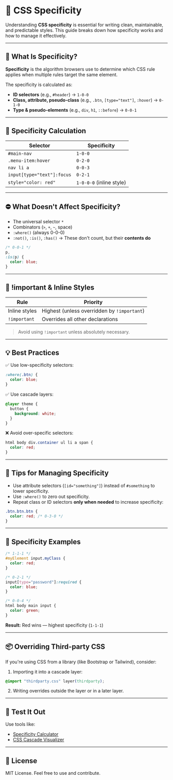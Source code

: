 # 🎯 CSS Specificity

Understanding **CSS specificity** is essential for writing clean, maintainable, and predictable styles. This guide breaks down how specificity works and how to manage it effectively.

---

## 📐 What Is Specificity?

**Specificity** is the algorithm browsers use to determine which CSS rule applies when multiple rules target the same element.

The specificity is calculated as:

- **ID selectors** (e.g., `#header`) → `1-0-0`
- **Class, attribute, pseudo-class** (e.g., `.btn`, `[type="text"]`, `:hover`) → `0-1-0`
- **Type & pseudo-elements** (e.g., `div`, `h1`, `::before`) → `0-0-1`

---

## 🧮 Specificity Calculation

| Selector | Specificity |
|----------|-------------|
| `#main-nav` | `1-0-0` |
| `.menu-item:hover` | `0-2-0` |
| `nav li a` | `0-0-3` |
| `input[type="text"]:focus` | `0-2-1` |
| `style="color: red"` | `1-0-0-0` (inline style) |

---

## ⛔ What Doesn't Affect Specificity?

- The universal selector `*`
- Combinators (`>`, `+`, `~`, space)
- `:where()` (always 0-0-0)
- `:not()`, `:is()`, `:has()` → These don't count, but their **contents do**

```css
/* 0-0-1 */
p,
:is(p) {
  color: blue;
}
```

---

## 🚨 !important & Inline Styles

| Rule           | Priority                                   |
|----------------|--------------------------------------------|
| Inline styles  | Highest (unless overridden by `!important`) |
| `!important`   | Overrides all other declarations            |

> Avoid using `!important` unless absolutely necessary.

---

## 💡 Best Practices

✅ Use low-specificity selectors:

```css
:where(.btn) {
  color: blue;
}
```

✅ Use cascade layers:

```css
@layer theme {
  button {
    background: white;
  }
}
```

❌ Avoid over-specific selectors:

```css
html body div.container ul li a span {
  color: red;
}
```

---

## 🧰 Tips for Managing Specificity

- Use attribute selectors (`[id="something"]`) instead of `#something` to lower specificity.
- Use `:where()` to zero out specificity.
- Repeat class or ID selectors **only when needed** to increase specificity:

```css
.btn.btn.btn {
  color: red; /* 0-3-0 */
}
```

---

## 🔄 Specificity Examples

```css
/* 1-1-1 */
#myElement input.myClass {
  color: red;
}

/* 0-2-1 */
input[type="password"]:required {
  color: blue;
}

/* 0-0-4 */
html body main input {
  color: green;
}
```

**Result:** Red wins — highest specificity (`1-1-1`)

---

## 📦 Overriding Third-party CSS

If you're using CSS from a library (like Bootstrap or Tailwind), consider:

1. Importing it into a cascade layer:

```css
@import "thirdparty.css" layer(thirdparty);
```

2. Writing overrides outside the layer or in a later layer.

---

## 🧪 Test It Out

Use tools like:

- [Specificity Calculator](https://specificity.keegan.st)
- [CSS Cascade Visualizer](https://csscascade.dev)

---

## 📝 License

MIT License. Feel free to use and contribute.
